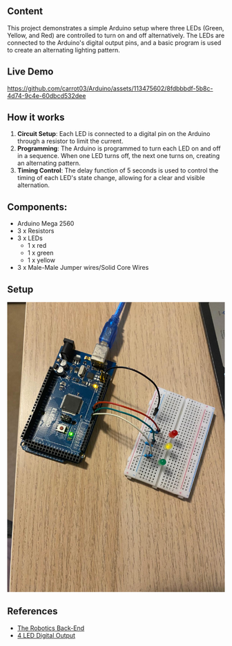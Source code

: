 ## Content

This project demonstrates a simple Arduino setup where three LEDs (Green, Yellow, and Red) are controlled to turn on and off alternatively. The LEDs are connected to the Arduino's digital output pins, and a basic program is used to create an alternating lighting pattern.

## Live Demo

https://github.com/carrot03/Arduino/assets/113475602/8fdbbbdf-5b8c-4d74-9c4e-60dbcd532dee

## How it works
1. **Circuit Setup**: Each LED is connected to a digital pin on the Arduino through a resistor to limit the current.
2. **Programming**: The Arduino is programmed to turn each LED on and off in a sequence. When one LED turns off, the next one turns on, creating an alternating pattern.
3. **Timing Control**: The delay function of 5 seconds is used to control the timing of each LED's state change, allowing for a clear and visible alternation.

## Components:

- Arduino Mega 2560
- 3 x Resistors
- 3 x LEDs
  - 1 x red
  - 1 x green
  - 1 x yellow
- 3 x Male-Male Jumper wires/Solid Core Wires

## Setup
<img src="./assets/arduino-led-lights.jpg" style="width: 50rem" alt="image location: ./assets/arduino-led-lights.jpg"
/>

## References

- [The Robotics Back-End](https://roboticsbackend.com/arduino-led-complete-tutorial/)
- [4 LED Digital Output](https://github.com/MFarabi619/Arduino/tree/main/Projects/4%20LED%20Digital%20Output)
